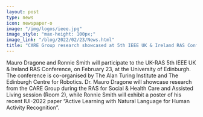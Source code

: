 ```yaml
---
layout: post
type: news
icon: newspaper-o
image: "/img/logos/ieee.jpg" 
image_style: "max-height: 100px;"
image_link: "/blog/2022/02/23/News.html"
title: "CARE Group research showcased at 5th IEEE UK & Ireland RAS Conference"
---
```


Mauro Dragone and Ronnie Smith will participate to the UK-RAS 5th IEEE UK &amp; Ireland RAS Conference, on February 23, at the University of Edinburgh. The conference is co-organised by The Alan Turing Institute and The Edinburgh Centre for Robotics. Dr. Mauro Dragone will showcase research from the CARE Group during the RAS for Social &amp; Health Care and Assisted Living session (Room 2), while Ronnie Smith will exhibit a poster of his recent IUI-2022 paper “Active Learning with Natural Language for Human Activity Recognition”.